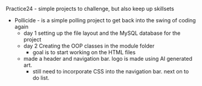 Practice24 - simple projects to challenge, but also keep up skillsets
  - Pollicide - is a simple polling project to get back into the swing of coding again
    - day 1 setting up the file layout and the MySQL database for the project
    - day 2 Creating the OOP classes in the module folder
        - goal is to start working on the HTML files
    - made a header and navigation bar. logo is made using AI generated art. 
        - still need to incorporate CSS into the navigation bar. next on to do list.
